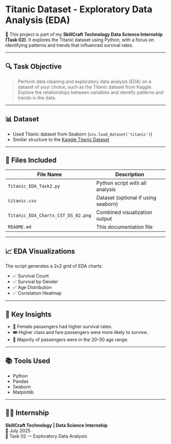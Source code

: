 # Titanic Dataset - Exploratory Data Analysis (EDA)

🚀 This project is part of my **SkillCraft Technology Data Science Internship (Task 02)**. It explores the Titanic dataset using Python, with a focus on identifying patterns and trends that influenced survival rates.

---

## 🔍 Task Objective

> Perform data cleaning and exploratory data analysis (EDA) on a dataset of your choice, such as the Titanic dataset from Kaggle. Explore the relationships between variables and identify patterns and trends in the data.

---

## 📊 Dataset

- Used Titanic dataset from Seaborn (`sns.load_dataset('titanic')`)
- Similar structure to the [Kaggle Titanic Dataset](https://www.kaggle.com/competitions/titanic/data)

---

## 📁 Files Included

| File Name                      | Description                         |
|-------------------------------|-------------------------------------|
| `Titanic_EDA_Task2.py`        | Python script with all analysis     |
| `titanic.csv`                 | Dataset (optional if using seaborn) |
| `Titanic_EDA_Charts_CST_DS_02.png` | Combined visualization output  |
| `README.md`                   | This documentation file             |

---

## 📈 EDA Visualizations

The script generates a 2x2 grid of EDA charts:
- ✅ Survival Count
- ✅ Survival by Gender
- ✅ Age Distribution
- ✅ Correlation Heatmap

---

## 🔎 Key Insights

- 👩 Female passengers had higher survival rates.
- 🎟️ Higher class and fare passengers were more likely to survive.
- 🧒 Majority of passengers were in the 20–30 age range.

---

## 📚 Tools Used

- Python
- Pandas
- Seaborn
- Matplotlib

---

## 👨‍💻 Internship

**SkillCraft Technology | Data Science Internship**  
📅 July 2025  
📌 Task 02 — Exploratory Data Analysis

